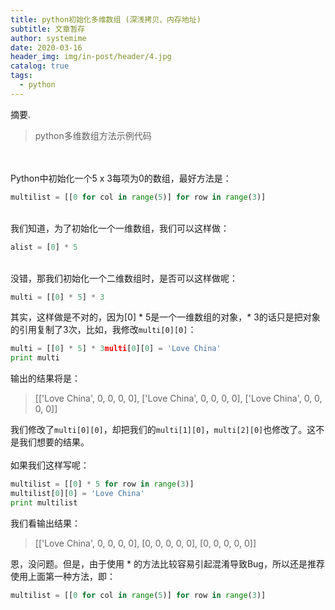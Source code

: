 ```yaml
---
title: python初始化多维数组 (深浅拷贝、内存地址)
subtitle: 文章暂存
author: systemime
date: 2020-03-16
header_img: img/in-post/header/4.jpg
catalog: true
tags:
  - python
---
```

摘要.

<!-- more -->
> python多维数组方法示例代码


<br />
<br />Python中初始化一个5 x 3每项为0的数组，最好方法是：<br />

```python
multilist = [[0 for col in range(5)] for row in range(3)]
```

<br />我们知道，为了初始化一个一维数组，我们可以这样做：
```python
alist = [0] * 5
```

<br />没错，那我们初始化一个二维数组时，是否可以这样做呢：
```python
multi = [[0] * 5] * 3
```
其实，这样做是不对的，因为[0] * 5是一个一维数组的对象，* 3的话只是把对象的引用复制了3次，比如，我修改`multi[0][0]`：
```python
multi = [[0] * 5] * 3multi[0][0] = 'Love China'
print multi
```
输出的结果将是：
> [['Love China', 0, 0, 0, 0], ['Love China', 0, 0, 0, 0], ['Love China', 0, 0, 0, 0]]

我们修改了`multi[0][0]`，却把我们的`multi[1][0]`，`multi[2][0]`也修改了。这不是我们想要的结果。<br />
<br />如果我们这样写呢：
```python
multilist = [[0] * 5 for row in range(3)]
multilist[0][0] = 'Love China'
print multilist
```
我们看输出结果：
> [['Love China', 0, 0, 0, 0], [0, 0, 0, 0, 0], [0, 0, 0, 0, 0]]

恩，没问题。但是，由于使用 * 的方法比较容易引起混淆导致Bug，所以还是推荐使用上面第一种方法，即：
```python
multilist = [[0 for col in range(5)] for row in range(3)]
```


